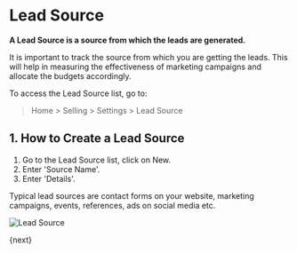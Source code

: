 <!-- add-breadcrumbs -->
# Lead Source

**A Lead Source is a source from which the leads are generated.**

It is important to track the source from which you are getting the leads. This will help in measuring the effectiveness of marketing campaigns and allocate the budgets accordingly.

To access the Lead Source list, go to:
> Home > Selling > Settings > Lead Source

## 1. How to Create a Lead Source

1. Go to the Lead Source list, click on New.
1. Enter 'Source Name'.
1. Enter 'Details'.

Typical lead sources are contact forms on your website, marketing campaigns, events, references, ads on social media etc.

![Lead Source](/docs/v13/assets/img/crm/lead-source.png)

{next}
